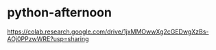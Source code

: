 # python-afternoon


https://colab.research.google.com/drive/1jxMMOwwXg2cGEDwgXzBs-AOj0PPzwWRE?usp=sharing
